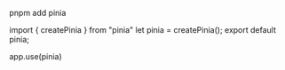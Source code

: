 <!-- 安装pinia数据仓库 -->

pnpm add pinia

<!-- 使用pinia仓库 -->
<!-- 在src文件夹下创建store文件并在该文件下创建index.ts
和modules文件夹
在index.ts中导入 pinia -->

import { createPinia } from "pinia"
let pinia = createPinia();
export default pinia;

<!-- 在main.ts中导入pinia -->

app.use(pinia)
